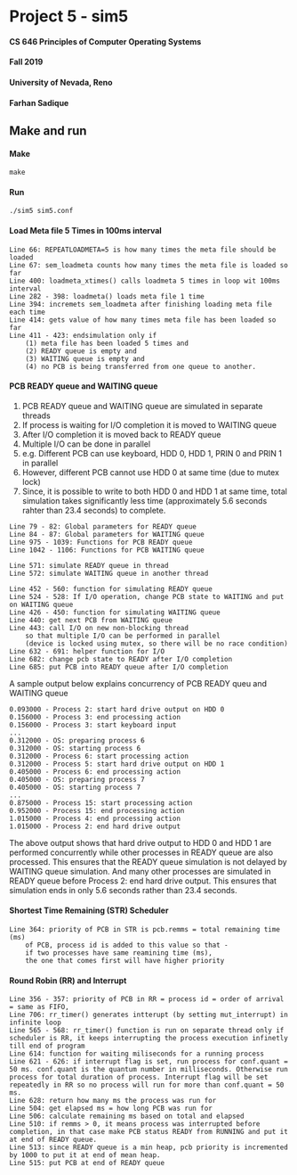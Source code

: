 # Project 5 - sim5

#### CS 646 Principles of Computer Operating Systems

#### Fall 2019

#### University of Nevada, Reno

#### Farhan Sadique


## Make and run

#### Make
```
make
```

#### Run
```
./sim5 sim5.conf
```

#### Load Meta file 5 Times in 100ms interval
```
Line 66: REPEATLOADMETA=5 is how many times the meta file should be loaded
Line 67: sem_loadmeta counts how many times the meta file is loaded so far
Line 400: loadmeta_xtimes() calls loadmeta 5 times in loop wit 100ms interval
Line 282 - 398: loadmeta() loads meta file 1 time
Line 394: incremets sem_loadmeta after finishing loading meta file each time
Line 414: gets value of how many times meta file has been loaded so far
Line 411 - 423: endsimulation only if 
    (1) meta file has been loaded 5 times and 
    (2) READY queue is empty and 
    (3) WAITING queue is empty and 
    (4) no PCB is being transferred from one queue to another.
```

#### PCB READY queue and WAITING queue

1. PCB READY queue and WAITING queue are simulated in separate threads
2. If process is waiting for I/O completion it is moved to WAITING queue
3. After I/O completion it is moved back to READY queue
4. Multiple I/O can be done in parallel
5. e.g. Different PCB can use keyboard, HDD 0, HDD 1, PRIN 0 and PRIN 1 in parallel
6. However, different PCB cannot use HDD 0 at same time (due to mutex lock)
7. Since, it is possible to write to both HDD 0 and HDD 1 at same time, 
    total simulation takes significantly less time 
    (approximately 5.6 seconds rahter than 23.4 seconds) to complete.

```
Line 79 - 82: Global parameters for READY queue
Line 84 - 87: Global parameters for WAITING queue
Line 975 - 1039: Functions for PCB READY queue
Line 1042 - 1106: Functions for PCB WAITING queue

Line 571: simulate READY queue in thread
Line 572: simulate WAITING queue in another thread

Line 452 - 560: function for simulating READY queue
Line 524 - 528: If I/O operation, change PCB state to WAITING and put on WAITING queue
Line 426 - 450: function for simulating WAITING queue
Line 440: get next PCB from WAITING queue
Line 443: call I/O on new non-blocking thread 
    so that multiple I/O can be performed in parallel 
    (device is locked using mutex, so there will be no race condition)
Line 632 - 691: helper function for I/O
Line 682: change pcb state to READY after I/O completion
Line 685: put PCB into READY queue after I/O completion
```

A sample output below explains concurrency of PCB READY queu and WAITING queue
```
0.093000 - Process 2: start hard drive output on HDD 0
0.156000 - Process 3: end processing action
0.156000 - Process 3: start keyboard input
...
0.312000 - OS: preparing process 6
0.312000 - OS: starting process 6
0.312000 - Process 6: start processing action
0.312000 - Process 5: start hard drive output on HDD 1
0.405000 - Process 6: end processing action
0.405000 - OS: preparing process 7
0.405000 - OS: starting process 7
...
0.875000 - Process 15: start processing action
0.952000 - Process 15: end processing action
1.015000 - Process 4: end processing action
1.015000 - Process 2: end hard drive output
```

The above output shows that hard drive output to HDD 0 and HDD 1 are performed concurrently while other processes in READY queue are also processed. This ensures that the READY queue simulation is not delayed by WAITING queue simulation. And many other processes are simulated in READY queue before Process 2: end hard drive output. This ensures that simulation ends in only 5.6 seconds rather than 23.4 seconds.


#### Shortest Time Remaining (STR) Scheduler
```
Line 364: priority of PCB in STR is pcb.remms = total remaining time (ms) 
    of PCB, process id is added to this value so that - 
    if two processes have same reamining time (ms), 
    the one that comes first will have higher priority
```


#### Round Robin (RR) and Interrupt
```
Line 356 - 357: priority of PCB in RR = process id = order of arrival = same as FIFO,
Line 706: rr_timer() generates intterupt (by setting mut_interrupt) in infinite loop
Line 565 - 568: rr_timer() function is run on separate thread only if scheduler is RR, it keeps interrupting the process execution infinetly till end of program
Line 614: function for waiting miliseconds for a running process
Line 621 - 626: if interrupt flag is set, run process for conf.quant = 50 ms. conf.quant is the quantum number in milliseconds. Otherwise run process for total duration of process. Interrupt flag will be set repeatedly in RR so no process will run for more than conf.quant = 50 ms.
Line 628: return how many ms the process was run for
Line 504: get elapsed ms = how long PCB was run for
Line 506: calculate remaining ms based on total and elapsed
Line 510: if remms > 0, it means process was interrupted before completion, in that case make PCB status READY from RUNNING and put it at end of READY queue.
Line 513: since READY queue is a min heap, pcb priority is incremented by 1000 to put it at end of mean heap. 
Line 515: put PCB at end of READY queue
```
